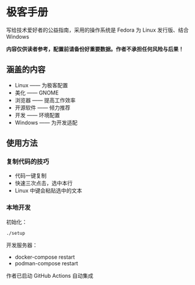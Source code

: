 # 极客手册

写给技术爱好者的公益指南，采用的操作系统是 Fedora 为 Linux 发行版、结合 Windows

**内容仅供读者参考，配置前请备份好重要数据。作者不承担任何风险与后果！**

## 涵盖的内容

- Linux —— 为极客配置
- 美化 —— GNOME
- 浏览器 —— 提高工作效率
- 开源软件 —— 倾力推荐
- 开发 —— 环境配置
- Windows —— 为开发适配

## 使用方法

### 复制代码的技巧

- 代码一键复制
- 快速三次点击，选中本行
- Linux 中键会粘贴选中的文本

### 本地开发

初始化：

    ./setup

开发服务器：

- docker-compose restart
- podman-compose restart

作者已启动 GitHub Actions 自动集成
